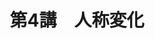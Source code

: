 ---
publishDate: 2025-08-20
title: "第4講　人称変化"
image: '~/assets/images/tri.png'
category: "フランス語超入門"
tags:
- フランス語
- 人称変化
---